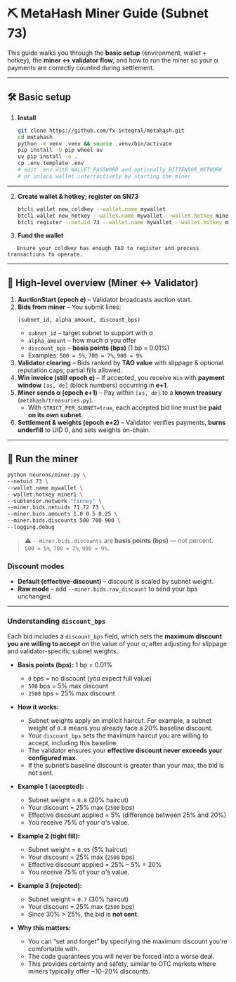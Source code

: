 # ⛏️ MetaHash Miner Guide (Subnet 73)

This guide walks you through the **basic setup** (environment, wallet + hotkey), the **miner ↔ validator flow**, and how to run the miner so your α payments are correctly counted during settlement.

---

## 🛠️ Basic setup

1. **Install**
   ```bash
   git clone https://github.com/fx-integral/metahash.git
   cd metahash
   python -m venv .venv && source .venv/bin/activate
   pip install -U pip wheel uv
   uv pip install -e .
   cp .env.template .env
   # edit .env with WALLET_PASSWORD and optionally BITTENSOR_NETWORK
   # or unlock wallet interractively by starting the miner
   ```
---

2. **Create wallet & hotkey; register on SN73**
   ```bash
   btcli wallet new_coldkey --wallet.name mywallet
   btcli wallet new_hotkey --wallet.name mywallet --wallet.hotkey miner1
   btcli register --netuid 73 --wallet.name mywallet --wallet.hotkey miner1
   ```

3. **Fund the wallet**  
```text
   Ensure your coldkey has enough TAO to register and process transactions to operate.
```
---

## 🧭 High-level overview (Miner ↔ Validator)

1. **AuctionStart (epoch e)** – Validator broadcasts auction start.  
2. **Bids from miner** – You submit lines:  
   ```
   (subnet_id, alpha_amount, discount_bps)
   ```
   - `subnet_id` – target subnet to support with α  
   - `alpha_amount` – how much α you offer  
   - `discount_bps` – **basis points (bps)** (1 bp = 0.01%)  
   - Examples: `500 = 5%`, `700 = 7%`, `900 = 9%` 
3. **Validator clearing** – Bids ranked by **TAO value** with slippage & optional reputation caps; partial fills allowed.  
4. **Win invoice (still epoch e)** – If accepted, you receive `Win` with **payment window** `[as, de]` (block numbers) occurring in **e+1**.  
5. **Miner sends α (epoch e+1)** – Pay within `[as, de]` to a **known treasury** (`metahash/treasuries.py`).  
   - With `STRICT_PER_SUBNET=true`, each accepted bid line must be **paid on its own subnet**.  
6. **Settlement & weights (epoch e+2)** – Validator verifies payments, **burns underfill** to UID 0, and sets weights on-chain.

---

## 🚀 Run the miner

```bash
python neurons/miner.py \
--netuid 73 \
--wallet.name mywallet \
--wallet.hotkey miner1 \
--subtensor.network "finney" \
--miner.bids.netuids 71 72 73 \
--miner.bids.amounts 1.0 0.5 0.25 \
--miner.bids.discounts 500 700 900 \
--logging.debug
```

> ⚠️ `--miner.bids.discounts` are **basis points (bps)** — not percent.  
> `500 = 5%`, `700 = 7%`, `900 = 9%`.

### Discount modes
- **Default (effective-discount)** – discount is scaled by subnet weight.  
- **Raw mode** – add `--miner.bids.raw_discount` to send your bps unchanged.

---
### Understanding `discount_bps`

Each bid includes a `discount_bps` field, which sets the **maximum discount you are willing to accept** on the value of your α, after adjusting for slippage and validator-specific subnet weights.

- **Basis points (bps):** 1 bp = 0.01%
  - `0` bps = no discount (you expect full value)
  - `500` bps = 5% max discount
  - `2500` bps = 25% max discount

- **How it works:**
  - Subnet weights apply an implicit haircut. For example, a subnet weight of `0.8` means you already face a 20% baseline discount.
  - Your `discount_bps` sets the maximum haircut you are willing to accept, including this baseline.
  - The validator ensures your **effective discount never exceeds your configured max**.
  - If the subnet’s baseline discount is greater than your max, the bid is not sent.

- **Example 1 (accepted):**
  - Subnet weight = `0.8` (20% haircut)
  - Your discount = 25% max (`2500` bps)
  - Effective discount applied = 5% (difference between 25% and 20%)
  - You receive 75% of your α’s value.

- **Example 2 (tight fill):**
  - Subnet weight = `0.95` (5% haircut)
  - Your discount = 25% max (`2500` bps)
  - Effective discount applied = 25% – 5% = 20%
  - You receive 75% of your α’s value.

- **Example 3 (rejected):**
  - Subnet weight = `0.7` (30% haircut)
  - Your discount = 25% max (`2500` bps)
  - Since 30% > 25%, the bid is **not sent**.

- **Why this matters:**
  - You can “set and forget” by specifying the maximum discount you’re comfortable with.
  - The code guarantees you will never be forced into a worse deal.
  - This provides certainty and safety, similar to OTC markets where miners typically offer ~10–20% discounts.
